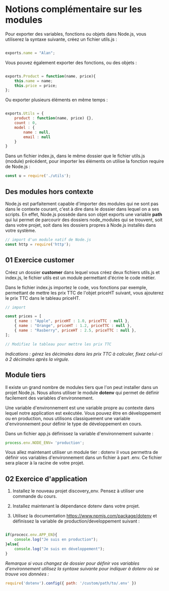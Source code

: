 # Notions complémentaire sur les modules

Pour exporter des variables, fonctions ou objets dans Node.js, vous utiliserez la syntaxe suivante, créez un fichier utils.js :

```js

exports.name = "Alan";

```

Vous pouvez également exporter des fonctions, ou des objets :

```js

exports.Product = function(name, price){
    this.name = name;
    this.price = price;
};
```

Ou exporter plusieurs éléments en même temps :

```js

exports.Utils = {
    product : function(name, price) {},
    count : 0,
    model : {
        name : null, 
        email : null
    }
}
```

Dans un fichier index.js, dans le même dossier que le fichier utils.js (module) précédent, pour importer les éléments on utilise la fonction require de Node.js :

```js
const u = require('./utils');

```

## Des modules hors contexte

Node.js est parfaitement capable d'importer des modules qui ne sont pas dans le contexte courant, c'est à dire dans le dossier dans lequel on a ses scripts. En effet, Node.js possède dans son objet exports une variable **path** qui lui permet de parcourir des dossiers node_modules qui se trouvent, soit dans votre projet, soit dans les dossiers propres à Node.js installés dans votre système.

```js
// import d'un module natif de Node.js
const http = require('http');
```

## 01 Exercice customer

Créez un dossier **customer** dans lequel vous créez deux fichiers utils.js et index.js, le fichier utils est un module permettant d'écrire le code métier.

Dans le fichier index.js importez le code, vos fonctions par exemple, permettant de mettre les prix TTC de l'objet priceHT suivant, vous ajouterez le prix TTC dans le tableau priceHT.

```js
// import 

const prices = [
    { name : "Apple", priceHT : 1.0, priceTTC : null },
    { name : "Orange", priceHT : 1.2, priceTTC : null },
    { name : "Rasberry", priceHT : 2.5, priceTTC : null },
];

// Modifiez le tableau pour mettre les prix TTC

```

*Indications : gérez les décimales dans les prix TTC à calculer, fixez celui-ci à 2 décimales après la virgule.*

## Module tiers

Il existe un grand nombre de modules tiers que l'on peut installer dans un projet Node.js. Nous allons utiliser le module **dotenv** qui permet de définir facilement des variables d'environnement.

Une variable d'environnement est une variable propre au contexte dans lequel notre application est exécutée. Vous pouvez être en développement ou en production, nous utilisons classiquement une variable d'environnement pour définir le type de développement en cours.

Dans un fichier app.js définissez la variable d'environnement suivante :

```js
process.env.NODE_ENV= 'production';
```

Vous allez maintenant utiliser un module tier : dotenv il vous permettra de définir vos variables d'environnement dans un fichier à part .env. Ce fichier sera placer à la racine de votre projet.

## 02 Exercice d'application

1. Installez le nouveau projet discovery_env. Pensez à utiliser une commande du cours.

2. Installez maintenant la dépendance dotenv dans votre projet.

3. Utilisez la documentation https://www.npmjs.com/package/dotenv et définissez la variable de production/developpement suivant :

```js

if(procecc.env.APP_EN){
    console.log("Je suis en production");
}else{
    console.log("Je suis en développement");
}

```

*Remarque si vous changez de dossier pour définir vos variables d'environnement utilisez la syntaxe suivante pour indiquer à dotenv où se trouve vos données :*

```js
require('dotenv').config({ path: '/custom/path/to/.env' })
```

